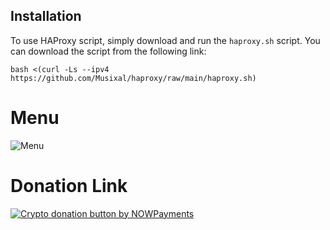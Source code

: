 ## Installation

To use HAProxy script, simply download and run the `haproxy.sh` script. You can download the script from the following link:
```
bash <(curl -Ls --ipv4 https://github.com/Musixal/haproxy/raw/main/haproxy.sh)
```
# Menu
![Menu](https://github.com/Musixal/haproxy/blob/main/menu.png)

# Donation Link

   <a href="https://nowpayments.io/donation?api_key=6Z16MRY-AF14Y8T-J24TXVS-00RDKK7&source=lk_donation&medium=referral" target="_blank">
     <img src="https://nowpayments.io/images/embeds/donation-button-white.svg" alt="Crypto donation button by NOWPayments">
    </a>
